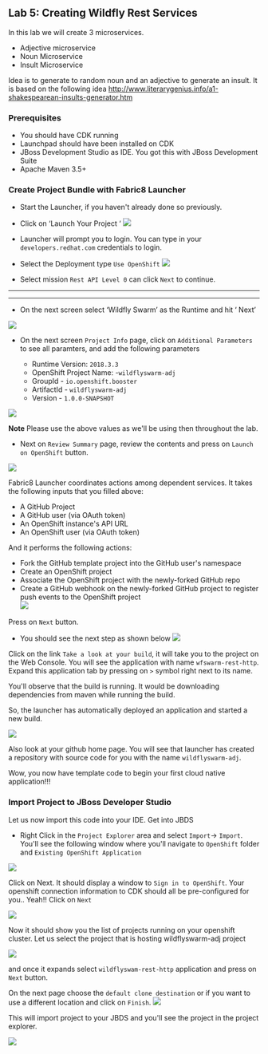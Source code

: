 ## Lab 5: Creating Wildfly Rest Services 

In this lab we will create 3 microservices. 

* Adjective microservice
* Noun Microservice
* Insult Microservice

Idea is to generate to random noun and an adjective to generate an insult. It is based on the following idea
http://www.literarygenius.info/a1-shakespearean-insults-generator.htm

### Prerequisites
* You should have CDK running
* Launchpad should have been installed on CDK
* JBoss Development Studio as IDE. You got this with JBoss Development Suite
* Apache Maven 3.5+


### Create Project Bundle with Fabric8 Launcher
* Start the Launcher, if you haven't already done so previously.
* Click on ‘Launch Your Project ‘
![](./images/1.WildFlySwarm.jpeg)
* Launcher will prompt you to login. You can type in your `developers.redhat.com` credentials to login.

* Select the Deployment type  `Use OpenShift`
![](./images/2.WildFlySwarm.jpeg)

* Select mission `Rest API Level 0` can click `Next` to continue. 

--------------

	
--------------------

* On the next screen select ‘Wildfly Swarm’ as the Runtime and hit ‘ Next’

![](./images/3.WildFlySwarm.jpeg)	

* On the next screen `Project Info` page, click on `Additional Parameters` to see all paramters, and add the following parameters

	* Runtime Version: `2018.3.3` 
	* OpenShift Project Name: <yourusername>-`wildflyswarm-adj`
	* GroupId - `io.openshift.booster`
	* ArtifactId - `wildflyswarm-adj`
	* Version - `1.0.0-SNAPSHOT`

	
![](./images/4.WildFlySwarm.jpeg)	

**Note** Please use the above values as we'll be using then throughout the lab.

* Next on `Review Summary` page, review the contents and press on `Launch on OpenShift` button.

![](./images/5.WildFlySwarm.jpeg)	

Fabric8 Launcher coordinates actions among dependent services. It takes the following inputs that you filled above:

* 	A GitHub Project
* 	A GitHub user (via OAuth token)	
* 	An OpenShift instance's API URL	
* 	An OpenShift user (via OAuth token)	

And it performs the following actions:	

* Fork the GitHub template project into the GitHub user's namespace
* Create an OpenShift project		
* Associate the OpenShift project with the newly-forked GitHub repo
* Create a GitHub webhook on the newly-forked GitHub project to register push events to the OpenShift project	
![](./images/6.WildFlySwarm.jpeg)	

Press on `Next` button.

* You should see the next step as shown below
![](./images/7.WildFlySwarm.jpeg)	

Click on the link `Take a look at your build`, it will take you to the project on the Web Console. You will see the application with name `wfswarm-rest-http`. Expand this application tab by pressing on `>` symbol right next to its name. 

You'll observe that the build is running. It would be downloading dependencies from maven while running the build.

So, the launcher has automatically deployed an application and started a new build.

![](./images/8.WildFlySwarm.jpeg)	

Also look at your github home page. You will see that launcher has created a repository with source code for you with the name `wildflyswarm-adj`. 

Wow, you now have template code to begin your first cloud native application!!!


### Import Project to JBoss Developer Studio

Let us now import this code into your IDE. Get into JBDS

* Right Click in the `Project Explorer` area and select `Import`-> `Import`. You'll see the following window where you'll navigate to `OpenShift` folder and `Existing OpenShift Application`

![](./images/9.WildFlySwarm.jpeg)	

Click on Next. It should display a window to `Sign in to OpenShift`. Your openshift connection information to CDK should all be pre-configured for you.. Yeah!! Click on `Next` 

![](./images/10.WildFlySwarm.jpeg)

Now it should show you the list of projects running on your openshift cluster. Let us select the project that is hosting wildflyswarm-adj project

![](./images/11.WildFlySwarm.jpeg)

and once it expands select `wildflyswam-rest-http` application and press on `Next` button.

On the next page choose the `default clone destination` or if you want to use a different location and click on `Finish`.
![](./images/12.WildFlySwarm.jpeg)

This will import project to your JBDS and you'll see the project in the project explorer.

![](./images/13.WildFlySwarm.jpeg)


	



















